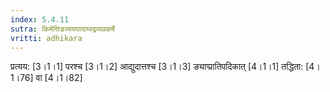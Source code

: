 ```yaml
---
index: 5.4.11
sutra: किमेत्तिङव्ययघादाम्वद्रव्यप्रकर्षे
vritti: adhikara
---
```


 प्रत्यय: [3।1।1]  परश्च [3।1।2]  आद्युदात्तश्च [3।1।3]  ङ्याप्प्रातिपदिकात् [4।1।1]  तद्धिता: [4।1।76] वा [4।1।82]
